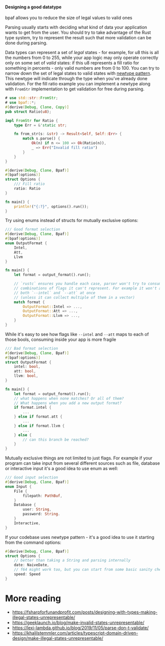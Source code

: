 #### Designing a good datatype
bpaf allows you to reduce the size of legal values to valid ones

Parsing usually starts with deciding what kind of data your application wants to get from the user.
You should try to take advantage of the Rust type system, try to represent the result such that more
validation can be done during parsing.

Data types can represent a set of *legal* states - for example, for u8 this is all the numbers
from 0 to 255, while your app logic may only operate correctly only on some set of *valid*
states: if this u8 represents a fill ratio for something in percents - only valid numbers are
from 0 to 100. You can try to narrow down the set of legal states to valid states with [newtype
pattern](https://doc.rust-lang.org/rust-by-example/generics/new_types.html). This newtype will
indicate through the type when you've already done validation. For the fill ratio example you can
implement a newtype along with `FromStr` implementation to get validation for free during
parsing.


```rust
# use std::str::FromStr;
# use bpaf::*;
#[derive(Debug, Clone, Copy)]
pub struct Ratio(u8);

impl FromStr for Ratio {
    type Err = &'static str;

    fn from_str(s: &str) -> Result<Self, Self::Err> {
        match s.parse() {
            Ok(n) if n <= 100 => Ok(Ratio(n)),
            _ => Err("Invalid fill ratio")
        }
    }
}

#[derive(Debug, Clone, Bpaf)]
#[bpaf(options)]
struct Options {
    /// Fill ratio
    ratio: Ratio
}

fn main() {
    println!("{:?}", options().run());
}
```


Try using enums instead of structs for mutually exclusive options:

```rust
/// Good format selection
#[derive(Debug, Clone, Bpaf)]
#[bpaf(options)]
enum OutputFormat {
    Intel,
    Att,
    Llvm
}

fn main() {
    let format = output_format().run();

    // `rustc` ensures you handle each case, parser won't try to consume
    // combinations of flags it can't represent. For example it won't accept
    // both `--intel` and `--att` at once
    // (unless it can collect multiple of them in a vector)
    match format {
        OutputFormat::Intel => ...,
        OutputFormat::Att => ...,
        OutputFormat::Llvm => ...,
    }
}
```

While it's easy to see how flags like `--intel` and `--att` maps to each of those bools,
consuming inside your app is more fragile

```rust
/// Bad format selection
#[derive(Debug, Clone, Bpaf)]
#[bpaf(options)]
struct OutputFormat {
    intel: bool,
    att: bool,
    llvm: bool,
}

fn main() {
    let format = output_format().run();
    // what happens when none matches? Or all of them?
    // What happens when you add a new output format?
    if format.intel {
        ...
    } else if format.att {
        ...
    } else if format.llvm {
        ...
    } else {
        // can this branch be reached?
    }
}
```

Mutually exclusive things are not limited to just flags. For example if your program can take
input from several different sources such as file, database or interactive input it's a good
idea to use enum as well:

```rust
/// Good input selection
#[derive(Debug, Clone, Bpaf)]
enum Input {
    File {
        filepath: PathBuf,
    }
    Database {
        user: String,
        password: String.
    }
    Interactive,
}
```

If your codebase uses newtype pattern - it's a good idea to use it starting from the command
options:

```rust
#[derive(Debug, Clone, Bpaf)]
struct Options {
    // better than taking a String and parsing internally
    date: NaiveDate,
    // f64 might work too, but you can start from some basic sanity checks
    speed: Speed
}
```


# More reading

- <https://fsharpforfunandprofit.com/posts/designing-with-types-making-illegal-states-unrepresentable/>
- <https://geeklaunch.io/blog/make-invalid-states-unrepresentable/>
- <https://lexi-lambda.github.io/blog/2019/11/05/parse-don-t-validate/>
- <https://khalilstemmler.com/articles/typescript-domain-driven-design/make-illegal-states-unrepresentable/>
